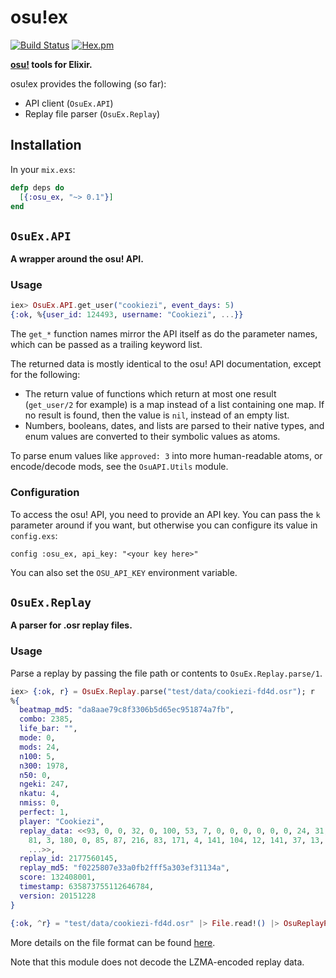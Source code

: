# osu!ex

[![Build Status](https://travis-ci.com/christopher-dG/osuex.svg?branch=master)](https://travis-ci.com/christopher-dG/osuex)
[![Hex.pm](https://img.shields.io/hexpm/v/osuex.svg)](https://hex.pm/packages/osuex)

**[osu!](https://osu.ppy.sh) tools for Elixir.**

osu!ex provides the following (so far):

* API client (`OsuEx.API`)
* Replay file parser (`OsuEx.Replay`)

## Installation

In your `mix.exs`:

```elixir
defp deps do
  [{:osu_ex, "~> 0.1"}]
end
```

## `OsuEx.API`

**A wrapper around the osu! API.**

### Usage

```elixir
iex> OsuEx.API.get_user("cookiezi", event_days: 5)
{:ok, %{user_id: 124493, username: "Cookiezi", ...}}
```

The `get_*` function names mirror the API itself as do the parameter names,
which can be passed as a trailing keyword list.

The returned data is mostly identical to the osu! API documentation,
except for the following:

* The return value of functions which return at most one result
  (`get_user/2` for example) is a map instead of a list containing one map.
  If no result is found, then the value is `nil`, instead of an empty list.
* Numbers, booleans, dates, and lists are parsed to their native types,
  and enum values are converted to their symbolic values as atoms.

To parse enum values like `approved: 3` into more human-readable atoms,
or encode/decode mods, see the `OsuAPI.Utils` module.

### Configuration

To access the osu! API, you need to provide an API key.
You can pass the `k` parameter around if you want,
but otherwise you can configure its value in `config.exs`:

    config :osu_ex, api_key: "<your key here>"

You can also set the `OSU_API_KEY` environment variable.

## `OsuEx.Replay`

**A parser for .osr replay files.**

### Usage

Parse a replay by passing the file path or contents to `OsuEx.Replay.parse/1`.

```elixir
iex> {:ok, r} = OsuEx.Replay.parse("test/data/cookiezi-fd4d.osr"); r
%{
  beatmap_md5: "da8aae79c8f3306b5d65ec951874a7fb",
  combo: 2385,
  life_bar: "",
  mode: 0,
  mods: 24,
  n100: 5,
  n300: 1978,
  n50: 0,
  ngeki: 247,
  nkatu: 4,
  nmiss: 0,
  perfect: 1,
  player: "Cookiezi",
  replay_data: <<93, 0, 0, 32, 0, 100, 53, 7, 0, 0, 0, 0, 0, 0, 24, 31, 2, 67,
    81, 3, 180, 0, 85, 87, 216, 83, 171, 4, 141, 104, 12, 141, 37, 13, 190, 92,
    ...>>,
  replay_id: 2177560145,
  replay_md5: "f0225807e33a0fb2fff5a303ef31134a",
  score: 132408001,
  timestamp: 635873755112646784,
  version: 20151228
}

{:ok, ^r} = "test/data/cookiezi-fd4d.osr" |> File.read!() |> OsuReplayParser.parse()
```

More details on the file format can be found [here](https://osu.ppy.sh/help/wiki/osu!_File_Formats/Osr_(file_format)).

Note that this module does not decode the LZMA-encoded replay data.
